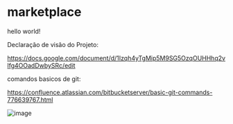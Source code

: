 # marketplace
hello world!


Declaração de visão do Projeto:

https://docs.google.com/document/d/1Izqh4yTgMip5M9SG5OzqOUHHhq2vlfg4OOadDwbySRc/edit

comandos basicos de git: 

https://confluence.atlassian.com/bitbucketserver/basic-git-commands-776639767.html

![image](https://user-images.githubusercontent.com/95528216/204605414-ed6e0b95-75b7-4eda-b3d1-4e3f575a7710.png)

